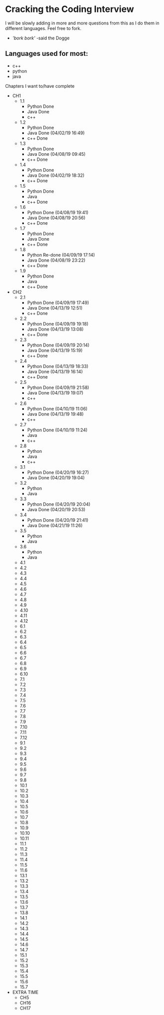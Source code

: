 # Cracking the Coding Interview

I will be slowly adding in more and more questions from this as I do them in different languages. Feel free to fork. 

- *'bork bork'* -said the Dogge

## Languages used for most:

- c++
- python
- java

Chapters I want to/have complete

- CH1
  - 1.1 
    - Python Done
    - Java Done
    - c++
  - 1.2
    - Python Done
    - Java Done (04/02/19 16:49) 
    - c++ Done
  - 1.3
    - Python Done
    - Java Done (04/08/19 09:45)
    - c++ Done
  - 1.4 
    - Python Done
    - Java Done (04/02/19 18:32)
    - c++ Done
  - 1.5
    - Python Done
    - Java
    - c++ Done
  - 1.6
    - Python Done (04/08/19 19:41)
    - Java Done (04/08/19 20:56)
    - c++ Done
  - 1.7
    - Python Done
    - Java Done
    - c++ Done
  - 1.8
    - Python Re-done (04/09/19 17:14)
    - Java Done (04/08/19 23:22)
    - c++ Done
  - 1.9
    - Python Done
    - Java
    - c++ Done
- CH2
  - 2.1
    - Python Done (04/09/19 17:49)
    - Java Done (04/13/19 12:51)
    - c++ Done
  - 2.2
    - Python Done (04/09/19 19:18)
    - Java Done (04/13/19 13:08)
    - c++ Done
  - 2.3
    - Python Done (04/09/19 20:14)
    - Java Done (04/13/19 15:19)
    - c++ Done
  - 2.4
    - Python Done (04/13/19 18:33)
    - Java Done (04/13/19 16:14)
    - c++ Done
  - 2.5
    - Python Done (04/09/19 21:58)
    - Java Done (04/13/19 19:07)
    - c++
  - 2.6
    - Python Done (04/10/19 11:06)
    - Java Done (04/13/19 19:48)
    - c++
  - 2.7
    - Python Done (04/10/19 11:24)
    - Java
    - c++
  - 2.8
    - Python 
    - Java
    - c++
  - 3.1
    - Python Done (04/20/19 16:27)
    - Java Done (04/20/19 19:04)
  - 3.2
    - Python
    - Java 
  - 3.3
    - Python Done (04/20/19 20:04)
    - Java Done (04/20/19 20:53)
  - 3.4
    - Python Done (04/20/19 21:41)
    - Java Done (04/21/19 11:26)
  - 3.5
    - Python 
    - Java
  - 3.6
    - Python 
    - Java
  - 4.1
  - 4.2
  - 4.3
  - 4.4
  - 4.5
  - 4.6
  - 4.7
  - 4.8
  - 4.9
  - 4.10
  - 4.11
  - 4.12
  - 6.1
  - 6.2
  - 6.3
  - 6.4
  - 6.5
  - 6.6
  - 6.7
  - 6.8
  - 6.9
  - 6.10
  - 7.1
  - 7.2
  - 7.3
  - 7.4
  - 7.5
  - 7.6
  - 7.7
  - 7.8
  - 7.9
  - 7.10
  - 7.11
  - 7.12
  - 9.1
  - 9.2
  - 9.3
  - 9.4
  - 9.5
  - 9.6
  - 9.7
  - 9.8
  - 10.1
  - 10.2
  - 10.3
  - 10.4
  - 10.5
  - 10.6
  - 10.7
  - 10.8
  - 10.9
  - 10.10
  - 10.11
  - 11.1
  - 11.2
  - 11.3
  - 11.4
  - 11.5
  - 11.6
  - 13.1
  - 13.2
  - 13.3
  - 13.4
  - 13.5
  - 13.6
  - 13.7
  - 13.8
  - 14.1
  - 14.2
  - 14.3
  - 14.4
  - 14.5
  - 14.6
  - 14.7
  - 15.1
  - 15.2
  - 15.3
  - 15.4
  - 15.5
  - 15.6
  - 15.7
- EXTRA TIME
  - CH5
  - CH16
  - CH17
